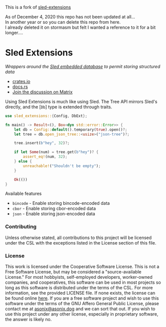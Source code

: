 This is a fork of
[sled-extensions](https://git.asonix.dog/Aardwolf/sled-extensions)

As of December 4, 2020 this repo has not been updated at all...  
In another year or so you can delete this repo from here.   
I already deleted it on stormasm but felt I wanted a reference to it for a bit longer....

# Sled Extensions
_Wrappers around the [Sled embedded database](https://docs.rs/sled/0.28.0/sled) to permit
storing structured data_

- [crates.io](https://crates.io/crates/sled-extensions)
- [docs.rs](https://docs.rs/sled-extensions)
- [Join the discussion on Matrix](https://matrix.to/#/!skqvSdiKcFwIdaQoLD:asonix.dog?via=asonix.dog)

Using Sled Extensions is much like using Sled. The Tree API mirrors Sled's directly, and the
[`Db`] type is extended through traits.

```rust
use sled_extensions::{Config, DbExt};

fn main() -> Result<(), Box<dyn std::error::Error>> {
    let db = Config::default().temporary(true).open()?;
    let tree = db.open_json_tree::<usize>("json-tree")?;

    tree.insert(b"hey", 32)?;

    if let Some(num) = tree.get(b"hey")? {
        assert_eq!(num, 32);
    } else {
        unreachable!("Shouldn't be empty");
    }

    Ok(())
}
```

Available features
- `bincode` - Enable storing bincode-encoded data
- `cbor` - Enable storing cbor-encoded data
- `json` - Enable storing json-encoded data

### Contributing
Unless otherwise stated, all contributions to this project will be licensed under the CSL with
the exceptions listed in the License section of this file.

### License
This work is licensed under the Cooperative Software License. This is not a Free Software
License, but may be considered a "source-available License." For most hobbyists, self-employed
developers, worker-owned companies, and cooperatives, this software can be used in most
projects so long as this software is distributed under the terms of the CSL. For more
information, see the provided LICENSE file. If none exists, the license can be found online
[here](https://lynnesbian.space/csl/). If you are a free software project and wish to use this
software under the terms of the GNU Affero General Public License, please contact me at
[asonix@asonix.dog](mailto:asonix@asonix.dog) and we can sort that out. If you wish to use this
project under any other license, especially in proprietary software, the answer is likely no.
